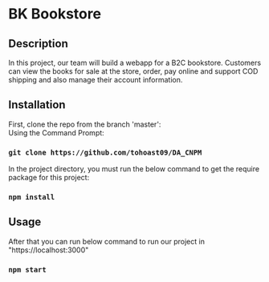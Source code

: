 # BK Bookstore
## Description
In this project, our team will build a webapp for a B2C bookstore. Customers can view the books for sale at the store, order, pay online and support COD shipping and also manage their account information. 
## Installation
First, clone the repo from the branch 'master':<br/>
Using the Command Prompt: 
### `git clone https://github.com/tohoast09/DA_CNPM`

In the project directory, you must run the below command to get the require package for this project:

### `npm install`
## Usage
After that you can run below command to run our project in "https://localhost:3000"
### `npm start`


